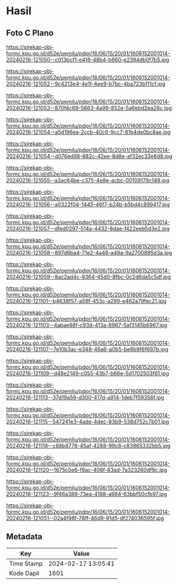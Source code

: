 # Hasil

## Foto C Plano

https://sirekap-obj-formc.kpu.go.id/d52e/pemilu/pdpr/16/06/15/20/01/1606152001014-20240216-121050--c013bcf1-e416-48b4-b660-e2394db0f7b5.jpg

https://sirekap-obj-formc.kpu.go.id/d52e/pemilu/pdpr/16/06/15/20/01/1606152001014-20240216-121052--9c4213e4-4e1f-4ee9-b7bc-4ba723b111cf.jpg

https://sirekap-obj-formc.kpu.go.id/d52e/pemilu/pdpr/16/06/15/20/01/1606152001014-20240216-121053--870f4c69-5663-4a99-852e-5a6ebd2ea26c.jpg

https://sirekap-obj-formc.kpu.go.id/d52e/pemilu/pdpr/16/06/15/20/01/1606152001014-20240216-121054--a5d196ea-2ccb-40c6-9cc7-81b4de0bc8ae.jpg

https://sirekap-obj-formc.kpu.go.id/d52e/pemilu/pdpr/16/06/15/20/01/1606152001014-20240216-121054--d076ed98-882c-42ee-8d8e-af32ec33e6d8.jpg

https://sirekap-obj-formc.kpu.go.id/d52e/pemilu/pdpr/16/06/15/20/01/1606152001014-20240216-121055--a3ac64be-c375-4e8e-acbc-00109179c149.jpg

https://sirekap-obj-formc.kpu.go.id/d52e/pemilu/pdpr/16/06/15/20/01/1606152001014-20240216-121056--a0322f04-1445-46f7-b24b-b5bd4c899417.jpg

https://sirekap-obj-formc.kpu.go.id/d52e/pemilu/pdpr/16/06/15/20/01/1606152001014-20240216-121057--dfed0297-514a-4432-8dae-f422eeb5d3e2.jpg

https://sirekap-obj-formc.kpu.go.id/d52e/pemilu/pdpr/16/06/15/20/01/1606152001014-20240216-121058--897d6ba4-71e2-4a48-a49a-9a2700895d3a.jpg

https://sirekap-obj-formc.kpu.go.id/d52e/pemilu/pdpr/16/06/15/20/01/1606152001014-20240216-121059--8ac2ad4c-8364-45d0-8fbc-0c2d6da5c5df.jpg

https://sirekap-obj-formc.kpu.go.id/d52e/pemilu/pdpr/16/06/15/20/01/1606152001014-20240216-121101--b4638f57-a59f-453c-a299-e462a79fec21.jpg

https://sirekap-obj-formc.kpu.go.id/d52e/pemilu/pdpr/16/06/15/20/01/1606152001014-20240216-121103--4abae86f-c93d-413a-8967-5af3145b6967.jpg

https://sirekap-obj-formc.kpu.go.id/d52e/pemilu/pdpr/16/06/15/20/01/1606152001014-20240216-121107--7e10b3ac-e348-46a6-a0b5-be6b9f6f697b.jpg

https://sirekap-obj-formc.kpu.go.id/d52e/pemilu/pdpr/16/06/15/20/01/1606152001014-20240216-121109--d48e2149-c055-43b7-b66e-5d1702503f61.jpg

https://sirekap-obj-formc.kpu.go.id/d52e/pemilu/pdpr/16/06/15/20/01/1606152001014-20240216-121113--37d19a59-d300-417d-a914-1deb7f59356f.jpg

https://sirekap-obj-formc.kpu.go.id/d52e/pemilu/pdpr/16/06/15/20/01/1606152001014-20240216-121115--547241e3-4ade-4dec-83b9-538d752c7b01.jpg

https://sirekap-obj-formc.kpu.go.id/d52e/pemilu/pdpr/16/06/15/20/01/1606152001014-20240216-121118--c88b8776-45af-4288-99c8-c83865332bb5.jpg

https://sirekap-obj-formc.kpu.go.id/d52e/pemilu/pdpr/16/06/15/20/01/1606152001014-20240216-121120--1675c0e6-f8ac-408f-83ad-7a323260df9c.jpg

https://sirekap-obj-formc.kpu.go.id/d52e/pemilu/pdpr/16/06/15/20/01/1606152001014-20240216-121123--9f46a388-73ea-4188-a984-63bbf50cfb97.jpg

https://sirekap-obj-formc.kpu.go.id/d52e/pemilu/pdpr/16/06/15/20/01/1606152001014-20240216-121051--02a4f98f-78ff-46d9-91d5-df274036595f.jpg


## Metadata

| Key        | Value               |
| ---------- | ------------------- |
| Time Stamp | 2024-02-17 13:05:41 |
| Kode Dapil | 1601                |



